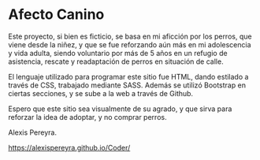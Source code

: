 # Afecto Canino
Este proyecto, si bien es ficticio, se basa en mi aficción por los perros, que viene desde la niñez, y que se fue reforzando aún más en mi adolescencia y vida adulta, siendo voluntario por más de 5 años en un refugio de asistencia, rescate y readaptación de perros en situación de calle.

El lenguaje utilizado para programar este sitio fue HTML, dando estilado a través de CSS, trabajado mediante SASS. Además se utilizó Bootstrap en ciertas secciones, y se sube a la web a través de Github.

Espero que este sitio sea visualmente de su agrado, y que sirva para reforzar la idea de adoptar, y no comprar perros.

Alexis Pereyra.

https://alexispereyra.github.io/Coder/
